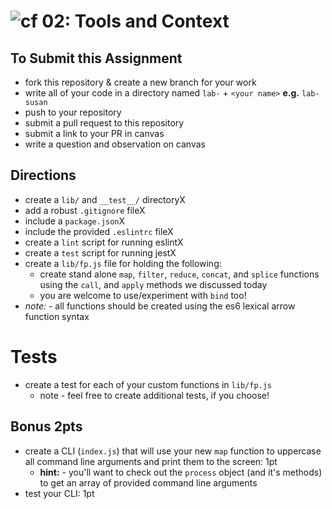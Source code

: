 ![cf](https://i.imgur.com/7v5ASc8.png) 02: Tools and Context
======

## To Submit this Assignment
  * fork this repository & create a new branch for your work
  * write all of your code in a directory named `lab-` + `<your name>` **e.g.** `lab-susan`
  * push to your repository
  * submit a pull request to this repository
  * submit a link to your PR in canvas
  * write a question and observation on canvas

## Directions
  * create a `lib/` and `__test__/` directoryX
  * add a robust `.gitignore` fileX
  * include a `package.json`X
  * include the provided `.eslintrc` fileX
  * create a `lint` script for running eslintX
  * create a `test` script for running jestX
  * create a `lib/fp.js` file for holding the following:
    * create stand alone `map`, `filter`, `reduce`, `concat`, and `splice` functions using the `call`, and `apply` methods we discussed today
    * you are welcome to use/experiment with `bind` too!
  * *note:* - all functions should be created using the es6 lexical arrow function syntax

# Tests
  * create a test for each of your custom functions in `lib/fp.js`
    * note - feel free to create additional tests, if you choose!

## Bonus 2pts
  * create a CLI (`index.js`) that will use your new `map` function to uppercase all command line arguments and print them to the screen: 1pt
    * **hint:** - you'll want to check out the `process` object (and it's methods) to get an array of provided command line arguments
  * test your CLI: 1pt
